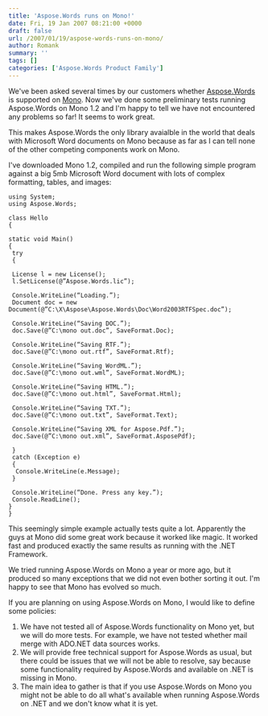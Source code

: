 ```yaml
---
title: 'Aspose.Words runs on Mono!'
date: Fri, 19 Jan 2007 08:21:00 +0000
draft: false
url: /2007/01/19/aspose-words-runs-on-mono/
author: Romank
summary: ''
tags: []
categories: ['Aspose.Words Product Family']
---
```


We've been asked several times by our customers whether [Aspose.Words][1] is supported on [Mono][2]. Now we've done some preliminary tests running Aspose.Words on Mono 1.2 and I'm happy to tell we have not encountered any problems so far! It seems to work great.

This makes Aspose.Words the only library avaialble in the world that deals with Microsoft Word documents on Mono because as far as I can tell none of the other competing components work on Mono.

I've downloaded Mono 1.2, compiled and run the following simple program against a big 5mb Microsoft Word document with lots of complex formatting, tables, and images:

```
using System;
using Aspose.Words;

class Hello
{

static void Main()
{
 try
 {

 License l = new License();
 l.SetLicense(@”Aspose.Words.lic”);

 Console.WriteLine(“Loading.”);
 Document doc = new Document(@”C:\X\Aspose\Aspose.Words\Doc\Word2003RTFSpec.doc”);

 Console.WriteLine(“Saving DOC.”);
 doc.Save(@”C:\mono out.doc”, SaveFormat.Doc);

 Console.WriteLine(“Saving RTF.”);
 doc.Save(@”C:\mono out.rtf”, SaveFormat.Rtf);

 Console.WriteLine(“Saving WordML.”);
 doc.Save(@”C:\mono out.wml”, SaveFormat.WordML);

 Console.WriteLine(“Saving HTML.”);
 doc.Save(@”C:\mono out.html”, SaveFormat.Html);

 Console.WriteLine(“Saving TXT.”);
 doc.Save(@”C:\mono out.txt”, SaveFormat.Text);

 Console.WriteLine(“Saving XML for Aspose.Pdf.”);
 doc.Save(@”C:\mono out.xml”, SaveFormat.AsposePdf);

 }
 catch (Exception e)
 {
  Console.WriteLine(e.Message);
 }

 Console.WriteLine(“Done. Press any key.”);
 Console.ReadLine();
}
}
```

This seemingly simple example actually tests quite a lot. Apparently the guys at Mono did some great work because it worked like magic. It worked fast and produced exactly the same results as running with the .NET Framework.  

We tried running Aspose.Words on Mono a year or more ago, but it produced so many exceptions that we did not even bother sorting it out. I'm happy to see that Mono has evolved so much.

If you are planning on using Aspose.Words on Mono, I would like to define some policies:

1.  We have not tested all of Aspose.Words functionality on Mono yet, but we will do more tests. For example, we have not tested whether mail merge with ADO.NET data sources works.
2.  We will provide free technical support for Aspose.Words as usual, but there could be issues that we will not be able to resolve, say because some functionality required by Aspose.Words and available on .NET is missing in Mono.
3.  The main idea to gather is that if you use Aspose.Words on Mono you might not be able to do all what's available when running Aspose.Words on .NET and we don't know what it is yet.




[1]: https://products.aspose.com/words
[2]: http://www.mono-project.com/Main_Page




